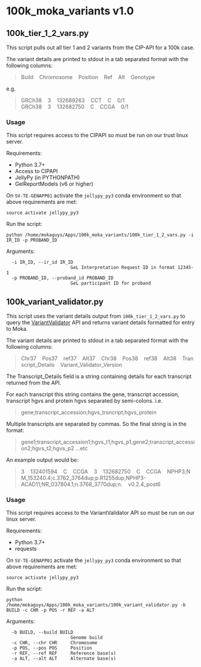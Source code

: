 # 100k_moka_variants v1.0
## 100k_tier_1_2_vars.py 

This script pulls out all tier 1 and 2 variants from the CIP-API for a 100k case. 

The variant details are printed to stdout in a tab separated format with the following columns:

> Build&nbsp;&nbsp;&nbsp;&nbsp;Chromosome&nbsp;&nbsp;&nbsp;&nbsp;Position&nbsp;&nbsp;&nbsp;&nbsp;Ref&nbsp;&nbsp;&nbsp;&nbsp;Alt&nbsp;&nbsp;&nbsp;&nbsp;Genotype

e.g.

> GRCh38&nbsp;&nbsp;&nbsp;&nbsp;3&nbsp;&nbsp;&nbsp;&nbsp;132689263&nbsp;&nbsp;&nbsp;&nbsp;CCT&nbsp;&nbsp;&nbsp;&nbsp;C&nbsp;&nbsp;&nbsp;&nbsp;0/1<br>GRCh38&nbsp;&nbsp;&nbsp;&nbsp;3&nbsp;&nbsp;&nbsp;&nbsp;132682750&nbsp;&nbsp;&nbsp;&nbsp;C&nbsp;&nbsp;&nbsp;&nbsp;CCGA&nbsp;&nbsp;&nbsp;&nbsp;0/1


### Usage

This script requires access to the CIPAPI so must be run on our trust linux server.

Requirements:

* Python 3.7+
* Access to CIPAPI
* JellyPy (in PYTHONPATH)
* GelReportModels (v6 or higher)

On `SV-TE-GENAPP01` activate the `jellypy_py3` conda environment so that above requirements are met:

```
source activate jellypy_py3
```

Run the script:

```
python /home/mokaguys/Apps/100k_moka_variants/100k_tier_1_2_vars.py -i IR_ID -p PROBAND_ID
```
Arguments:
```
  -i IR_ID, --ir_id IR_ID
                        GeL Interpretation Request ID in format 12345-1
  -p PROBAND_ID, --proband_id PROBAND_ID
                        GeL participant ID for proband
```

## 100k_variant_validator.py

This script uses the variant details output from `100k_tier_1_2_vars.py` to query the [VariantValidator](https://variantvalidator.org/) API and returns variant details formatted for entry to Moka.

The variant details are printed to stdout in a tab separated format with the following columns:

> Chr37&nbsp;&nbsp;&nbsp;&nbsp;Pos37&nbsp;&nbsp;&nbsp;&nbsp;ref37&nbsp;&nbsp;&nbsp;&nbsp;Alt37&nbsp;&nbsp;&nbsp;&nbsp;Chr38&nbsp;&nbsp;&nbsp;&nbsp;Pos38&nbsp;&nbsp;&nbsp;&nbsp;ref38&nbsp;&nbsp;&nbsp;&nbsp;Alt38&nbsp;&nbsp;&nbsp;&nbsp;Transcript_Details&nbsp;&nbsp;&nbsp;&nbsp;Variant_Validator_Version


The Transcript_Details field is a string containing details for each transcript returned from the API. 

For each transcript this string contains the gene, transcript accession, transcript hgvs and protein hgvs separated by semi-colons. i.e.

> gene;transcript_accession;hgvs_trsncript;hgvs_protein

Multiple transcripts are separated by commas. So the final string is in the format:

> gene1;transcript_accession1;hgvs_t1;hgvs_p1,gene2;transcript_accession2;hgvs_t2;hgvs_p2 ...etc

An example output would be:

> 3&nbsp;&nbsp;&nbsp;&nbsp;132401594&nbsp;&nbsp;&nbsp;&nbsp;C&nbsp;&nbsp;&nbsp;&nbsp;CCGA&nbsp;&nbsp;&nbsp;&nbsp;3&nbsp;&nbsp;&nbsp;&nbsp;132682750&nbsp;&nbsp;&nbsp;&nbsp;C&nbsp;&nbsp;&nbsp;&nbsp;CCGA&nbsp;&nbsp;&nbsp;&nbsp;NPHP3;NM_153240.4;c.3762_3764dup;p.R1255dup,NPHP3-ACAD11;NR_037804.1;n.3768_3770dup;n.&nbsp;&nbsp;&nbsp;&nbsp;v0.2.4_post6


### Usage

This script requires access to the VariantValidator API so must be run on our linux server.

Requirements:

* Python 3.7+
* requests

On `SV-TE-GENAPP01` activate the `jellypy_py3` conda environment so that above requirements are met:

```
source activate jellypy_py3
```

Run the script:

```
python /home/mokaguys/Apps/100k_moka_variants/100k_variant_validator.py -b BUILD -c CHR -p POS -r REF -a ALT
```
Arguments:
```
  -b BUILD, --build BUILD
                        Genome build
  -c CHR, --chr CHR     Chromosome
  -p POS, --pos POS     Position
  -r REF, --ref REF     Reference base(s)
  -a ALT, --alt ALT     Alternate base(s)
```